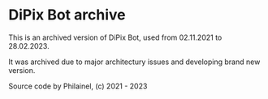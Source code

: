 # DiPix Bot archive

This is an archived version of DiPix Bot, used from 02.11.2021 to 28.02.2023.

It was archived due to major architectury issues and developing brand new version.

Source code by Philainel, (c) 2021 - 2023
